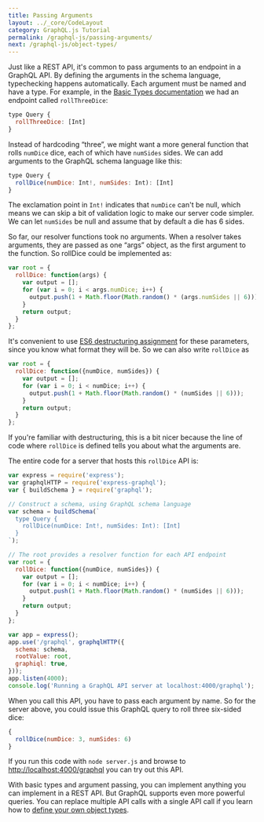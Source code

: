 ```yaml
---
title: Passing Arguments
layout: ../_core/CodeLayout
category: GraphQL.js Tutorial
permalink: /graphql-js/passing-arguments/
next: /graphql-js/object-types/
---
```


Just like a REST API, it's common to pass arguments to an endpoint in a GraphQL API. By defining the arguments in the schema language, typechecking happens automatically. Each argument must be named and have a type. For example, in the [Basic Types documentation](/graphql-js/basic-types/) we had an endpoint called `rollThreeDice`:

```javascript
type Query {
  rollThreeDice: [Int]
}
```

Instead of hardcoding “three”, we might want a more general function that rolls `numDice` dice, each of which have `numSides` sides. We can add arguments to the GraphQL schema language like this:

```javascript
type Query {
  rollDice(numDice: Int!, numSides: Int): [Int]
}
```

The exclamation point in `Int!` indicates that `numDice` can't be null, which means we can skip a bit of validation logic to make our server code simpler. We can let `numSides` be null and assume that by default a die has 6 sides.

So far, our resolver functions took no arguments. When a resolver takes arguments, they are passed as one “args” object, as the first argument to the function. So rollDice could be implemented as:

```javascript
var root = {
  rollDice: function(args) {
    var output = [];
    for (var i = 0; i < args.numDice; i++) {
      output.push(1 + Math.floor(Math.random() * (args.numSides || 6)));
    }
    return output;
  }
};
```

It's convenient to use [ES6 destructuring assignment](https://developer.mozilla.org/en-US/docs/Web/JavaScript/Reference/Operators/Destructuring_assignment) for these parameters, since you know what format they will be. So we can also write `rollDice` as

```javascript
var root = {
  rollDice: function({numDice, numSides}) {
    var output = [];
    for (var i = 0; i < numDice; i++) {
      output.push(1 + Math.floor(Math.random() * (numSides || 6)));
    }
    return output;
  }
};
```

If you're familiar with destructuring, this is a bit nicer because the line of code where `rollDice` is defined tells you about what the arguments are.

The entire code for a server that hosts this `rollDice` API is:

```javascript
var express = require('express');
var graphqlHTTP = require('express-graphql');
var { buildSchema } = require('graphql');

// Construct a schema, using GraphQL schema language
var schema = buildSchema(`
  type Query {
    rollDice(numDice: Int!, numSides: Int): [Int]
  }
`);

// The root provides a resolver function for each API endpoint
var root = {
  rollDice: function({numDice, numSides}) {
    var output = [];
    for (var i = 0; i < numDice; i++) {
      output.push(1 + Math.floor(Math.random() * (numSides || 6)));
    }
    return output;
  }
};

var app = express();
app.use('/graphql', graphqlHTTP({
  schema: schema,
  rootValue: root,
  graphiql: true,
}));
app.listen(4000);
console.log('Running a GraphQL API server at localhost:4000/graphql');
```

When you call this API, you have to pass each argument by name. So for the server above, you could issue this GraphQL query to roll three six-sided dice:

```javascript
{
  rollDice(numDice: 3, numSides: 6)
}
```

If you run this code with `node server.js` and browse to [http://localhost:4000/graphql](http://localhost:4000/graphql) you can try out this API.

With basic types and argument passing, you can implement anything you can implement in a REST API. But GraphQL supports even more powerful queries. You can replace multiple API calls with a single API call if you learn how to [define your own object types](/graphql-js/object-types/).
